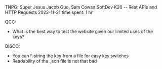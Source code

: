 TNPG: Super Jesus
Jacob Guo, Sam Cowan
SoftDev
K20 -- Rest APIs and HTTP Requests
2022-11-21
time spent: 1 hr

QCC:
- What is the best way to test the website given our limited uses of the keys?

DISCO:
- You can f-string the key from a file for easy key switches
- Readability of the .json file is not that bad
